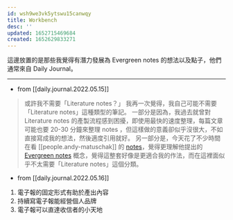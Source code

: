 ```yaml
---
id: wsh9we3vk5ytswu15canwqy
title: Workbench
desc: ''
updated: 1652715469684
created: 1652629833271
---
```


這邊放置的是那些我覺得有潛力發展為 Evergreen notes 的想法以及點子，他們通常來自 Daily Journal。

---


- from [[daily.journal.2022.05.15]]
> 或許我不需要「Literature notes？」
> 我再一次覺得，我自己可能不需要「Literature notes」這種類型的筆記。
> 一部分是因為，我過去就曾對 Literature notes 的產製流程感到困擾，即使用最快的速度整理，每篇文章可能也要 20-30 分鐘來整理 notes ，但這樣做的意義卻似乎沒很大，不如直接寫成我的想法，然後適度引用就好。
> 另一部分是，今天花了不少時間在看 [[people.andy-matuschak]] 的 [notes](https://notes.andymatuschak.org/)，覺得更理解他提出的 [Evergreen notes](https://notes.andymatuschak.org/z4SDCZQeRo4xFEQ8H4qrSqd68ucpgE6LU155C) 概念，覺得這整套好像是更適合我的作法，而在這裡面似乎不太需要「Literature notes」這個分類。

- from [[daily.journal.2022.05.16]]
1. 電子報的固定形式有助於產出內容
2. 持續寫電子報能經營個人品牌
3. 電子報可以直達收信者的小天地 